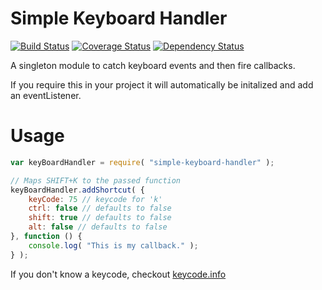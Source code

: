 # Simple Keyboard Handler

[![Build Status](https://travis-ci.org/essenmitsosse/simple-keyboard-handler.svg)](https://travis-ci.org/essenmitsosse/simple-keyboard-handler) [![Coverage Status](https://coveralls.io/repos/github/essenmitsosse/simple-keyboard-handler/badge.svg)](https://coveralls.io/github/essenmitsosse/simple-keyboard-handler) [![Dependency Status](https://david-dm.org/essenmitsosse/simple-keyboard-handler.svg)](https://david-dm.org/essenmitsosse/simple-keyboard-handler)

A singleton module to catch keyboard events and then fire callbacks.

If you require this in your project it will automatically be initalized and add an eventListener.

# Usage

```javascript
var keyBoardHandler = require( "simple-keyboard-handler" );

// Maps SHIFT+K to the passed function
keyBoardHandler.addShortcut( {
    keyCode: 75 // keycode for 'k'
    ctrl: false // defaults to false
    shift: true // defaults to false
    alt: false // defaults to false
}, function () {
    console.log( "This is my callback." );
} );
```

If you don't know a keycode, checkout [keycode.info](http://keycode.info/)
